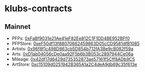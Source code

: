 # klubs-contracts

## Mainnet
- PFPs: [0xFaBf9031e21Ae41eF82Ee812C1F1DD4BE952BFf0](https://scope.klaytn.com/account/0xFaBf9031e21Ae41eF82Ee812C1F1DD4BE952BFf0)
- PFPStore: [0xeF50df13f88070662459863D05cCD9581dfB1085](https://scope.klaytn.com/account/0xeF50df13f88070662459863D05cCD9581dfB1085)
- Artists: [0x96f8f1c498D863cb5D854b712fA3Be9cB082f59a](https://scope.klaytn.com/account/0x96f8f1c498D863cb5D854b712fA3Be9cB082f59a)
- Arts: [0xD1ab04056cDe0aa92F5b6b3B053c2897944Ce06a](https://scope.klaytn.com/token/0xD1ab04056cDe0aa92F5b6b3B053c2897944Ce06a)
- Mileage: [0x42df17d6429d735352873ae57161f5Cff8ADb9C5](https://scope.klaytn.com/token/0x42df17d6429d735352873ae57161f5Cff8ADb9C5)
- ArtStore: [0xc15109d0251942B365A1a2C4deA9db69c35f613e](https://scope.klaytn.com/token/0xc15109d0251942B365A1a2C4deA9db69c35f613e)
